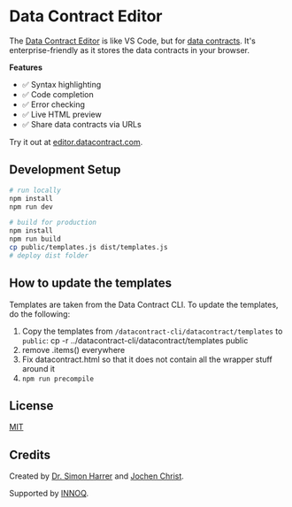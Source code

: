# Data Contract Editor

The [Data Contract Editor](https://editor.datacontract.com) is like VS Code, but for [data contracts](https://datacontract.com). It's enterprise-friendly as it stores the data contracts in your browser.

**Features**

- ✅ Syntax highlighting
- ✅ Code completion
- ✅ Error checking
- ✅ Live HTML preview
- ✅ Share data contracts via URLs

Try it out at [editor.datacontract.com](https://editor.datacontract.com).

## Development Setup

```bash
# run locally
npm install
npm run dev
```

```bash
# build for production
npm install
npm run build
cp public/templates.js dist/templates.js
# deploy dist folder
```
 
## How to update the templates

Templates are taken from the Data Contract CLI. To update the templates, do the following:

1. Copy the templates from `/datacontract-cli/datacontract/templates` to `public`: cp -r ../datacontract-cli/datacontract/templates public
2. remove .items() everywhere
3. Fix datacontract.html so that it does not contain all the wrapper stuff around it
4. `npm run precompile`

## License

[MIT](LICENSE)

## Credits

Created by [Dr. Simon Harrer](https://www.linkedin.com/in/simonharrer/) and [Jochen Christ](https://www.linkedin.com/in/jochenchrist/).

Supported by [INNOQ](https://www.innoq.com).
